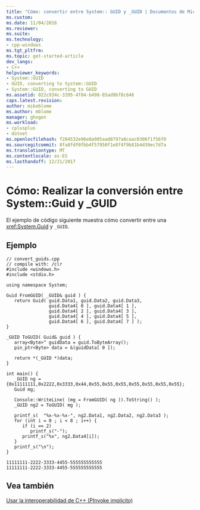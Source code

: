 ```yaml
---
title: "Cómo: convertir entre System:: GUID y _GUID | Documentos de Microsoft"
ms.custom: 
ms.date: 11/04/2016
ms.reviewer: 
ms.suite: 
ms.technology:
- cpp-windows
ms.tgt_pltfrm: 
ms.topic: get-started-article
dev_langs:
- C++
helpviewer_keywords:
- System::GUID
- GUID, converting to System::GUID
- System::GUID, converting to GUID
ms.assetid: 022c934c-3395-4f04-b498-85ad9bf8c646
caps.latest.revision: 
author: mikeblome
ms.author: mblome
manager: ghogen
ms.workload:
- cplusplus
- dotnet
ms.openlocfilehash: f284532e96e0a985aad8797a8caac0306f1f56f0
ms.sourcegitcommit: 8fa8fdf0fbb4f57950f1e8f4f9b81b4d39ec7d7a
ms.translationtype: MT
ms.contentlocale: es-ES
ms.lasthandoff: 12/21/2017
---
```

# <a name="how-to-convert-between-systemguid-and-guid"></a>Cómo: Realizar la conversión entre System::Guid y _GUID
El ejemplo de código siguiente muestra cómo convertir entre una <xref:System.Guid> y `_GUID`.  
  
## <a name="example"></a>Ejemplo  
  
```  
// convert_guids.cpp  
// compile with: /clr  
#include <windows.h>  
#include <stdio.h>  
  
using namespace System;  
  
Guid FromGUID( _GUID& guid ) {  
   return Guid( guid.Data1, guid.Data2, guid.Data3,   
                guid.Data4[ 0 ], guid.Data4[ 1 ],   
                guid.Data4[ 2 ], guid.Data4[ 3 ],   
                guid.Data4[ 4 ], guid.Data4[ 5 ],   
                guid.Data4[ 6 ], guid.Data4[ 7 ] );  
}  
  
_GUID ToGUID( Guid& guid ) {  
   array<Byte>^ guidData = guid.ToByteArray();  
   pin_ptr<Byte> data = &(guidData[ 0 ]);  
  
   return *(_GUID *)data;  
}  
  
int main() {  
   _GUID ng = {0x11111111,0x2222,0x3333,0x44,0x55,0x55,0x55,0x55,0x55,0x55,0x55};  
   Guid mg;  
  
   Console::WriteLine( (mg = FromGUID( ng )).ToString() );  
   _GUID ng2 = ToGUID( mg );  
  
   printf_s(  "%x-%x-%x-", ng2.Data1, ng2.Data2, ng2.Data3 );  
   for (int i = 0 ; i < 8 ; i++) {  
      if (i == 2)  
         printf_s("-");  
      printf_s("%x", ng2.Data4[i]);  
   }  
   printf_s("\n");  
}  
```  
  
```Output  
11111111-2222-3333-4455-555555555555  
11111111-2222-3333-4455-555555555555  
```  
  
## <a name="see-also"></a>Vea también  
 [Usar la interoperabilidad de C++ (PInvoke implícito)](../dotnet/using-cpp-interop-implicit-pinvoke.md)
